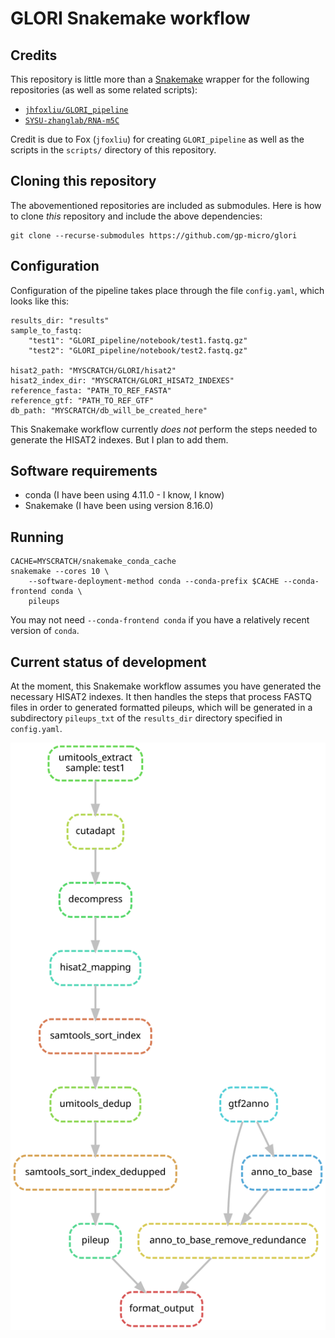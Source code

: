 # GLORI Snakemake workflow

## Credits

This repository is little more than a [Snakemake](https://snakemake.readthedocs.io/en/stable/) wrapper for the following repositories (as well as some related scripts):

- [`jhfoxliu/GLORI_pipeline`](https://github.com/jhfoxliu/GLORI_pipeline)
- [`SYSU-zhanglab/RNA-m5C`](https://github.com/SYSU-zhanglab/RNA-m5C)

Credit is due to Fox (`jfoxliu`) for creating `GLORI_pipeline` as well as the scripts in the `scripts/` directory of this repository.

## Cloning this repository

The abovementioned repositories are included as submodules. Here is how to clone *this* repository and include the above dependencies:

    git clone --recurse-submodules https://github.com/gp-micro/glori

## Configuration

Configuration of the pipeline takes place through the file `config.yaml`, which looks like this:

    results_dir: "results"
    sample_to_fastq:
        "test1": "GLORI_pipeline/notebook/test1.fastq.gz"
        "test2": "GLORI_pipeline/notebook/test2.fastq.gz"

    hisat2_path: "MYSCRATCH/GLORI/hisat2"
    hisat2_index_dir: "MYSCRATCH/GLORI_HISAT2_INDEXES"
    reference_fasta: "PATH_TO_REF_FASTA"
    reference_gtf: "PATH_TO_REF_GTF"
    db_path: "MYSCRATCH/db_will_be_created_here"

This Snakemake workflow currently *does not* perform the steps needed to generate the HISAT2 indexes. But I plan to add them.

## Software requirements

- conda (I have been using 4.11.0 - I know, I know)
- Snakemake (I have been using version 8.16.0)

## Running

    CACHE=MYSCRATCH/snakemake_conda_cache
    snakemake --cores 10 \
        --software-deployment-method conda --conda-prefix $CACHE --conda-frontend conda \
        pileups

You may not need `--conda-frontend conda` if you have a relatively recent version of `conda`. 

## Current status of development

At the moment, this Snakemake workflow assumes you have generated the necessary HISAT2 indexes. It then handles the steps that process FASTQ files in order to generated formatted pileups, which will be generated in a subdirectory `pileups_txt` of the `results_dir` directory specified in `config.yaml`.

![Workflow DAG](pipeline_dag.svg)

